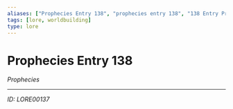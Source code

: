 ```yaml
---
aliases: ["Prophecies Entry 138", "prophecies entry 138", "138 Entry Prophecies"]
tags: [lore, worldbuilding]
type: lore
---
```


# Prophecies Entry 138

*Prophecies*

---
*ID: LORE00137*